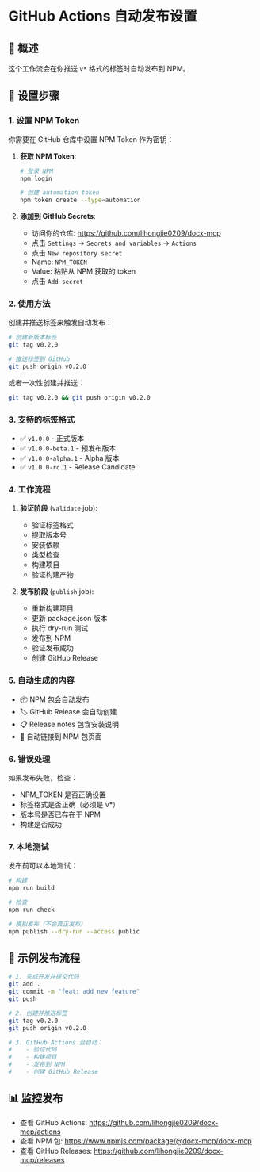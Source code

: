 # GitHub Actions 自动发布设置

## 📝 概述
这个工作流会在你推送 `v*` 格式的标签时自动发布到 NPM。

## 🔧 设置步骤

### 1. 设置 NPM Token
你需要在 GitHub 仓库中设置 NPM Token 作为密钥：

1. **获取 NPM Token**:
   ```bash
   # 登录 NPM
   npm login
   
   # 创建 automation token
   npm token create --type=automation
   ```
   
2. **添加到 GitHub Secrets**:
   - 访问你的仓库: https://github.com/lihongjie0209/docx-mcp
   - 点击 `Settings` → `Secrets and variables` → `Actions`
   - 点击 `New repository secret`
   - Name: `NPM_TOKEN`
   - Value: 粘贴从 NPM 获取的 token
   - 点击 `Add secret`

### 2. 使用方法

创建并推送标签来触发自动发布：

```bash
# 创建新版本标签
git tag v0.2.0

# 推送标签到 GitHub
git push origin v0.2.0
```

或者一次性创建并推送：
```bash
git tag v0.2.0 && git push origin v0.2.0
```

### 3. 支持的标签格式

- ✅ `v1.0.0` - 正式版本
- ✅ `v1.0.0-beta.1` - 预发布版本  
- ✅ `v1.0.0-alpha.1` - Alpha 版本
- ✅ `v1.0.0-rc.1` - Release Candidate

### 4. 工作流程

1. **验证阶段** (`validate` job):
   - 验证标签格式
   - 提取版本号
   - 安装依赖
   - 类型检查
   - 构建项目
   - 验证构建产物

2. **发布阶段** (`publish` job):
   - 重新构建项目
   - 更新 package.json 版本
   - 执行 dry-run 测试
   - 发布到 NPM
   - 验证发布成功
   - 创建 GitHub Release

### 5. 自动生成的内容

- 📦 NPM 包会自动发布
- 🏷️ GitHub Release 会自动创建
- 📋 Release notes 包含安装说明
- 🔗 自动链接到 NPM 包页面

### 6. 错误处理

如果发布失败，检查：
- NPM_TOKEN 是否正确设置
- 标签格式是否正确（必须是 v*）
- 版本号是否已存在于 NPM
- 构建是否成功

### 7. 本地测试

发布前可以本地测试：
```bash
# 构建
npm run build

# 检查
npm run check

# 模拟发布（不会真正发布）
npm publish --dry-run --access public
```

## 🚀 示例发布流程

```bash
# 1. 完成开发并提交代码
git add .
git commit -m "feat: add new feature"
git push

# 2. 创建并推送标签
git tag v0.2.0
git push origin v0.2.0

# 3. GitHub Actions 会自动：
#    - 验证代码
#    - 构建项目
#    - 发布到 NPM
#    - 创建 GitHub Release
```

## 📊 监控发布

- 查看 GitHub Actions: https://github.com/lihongjie0209/docx-mcp/actions
- 查看 NPM 包: https://www.npmjs.com/package/@docx-mcp/docx-mcp
- 查看 GitHub Releases: https://github.com/lihongjie0209/docx-mcp/releases
